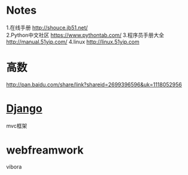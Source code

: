 Notes
=====

1.在线手册 http://shouce.jb51.net/  
2.Python中文社区 https://www.pythontab.com/
3.程序员手册大全 http://manual.51yip.com/
4.linux http://linux.51yip.com


高数
=====

http://pan.baidu.com/share/link?shareid=2699396596&uk=1118052956


<a href="https://github.com/izoeys/Notes/tree/master/python/django">Django</a>
=====

mvc框架


webfreamwork
===============

vibora

